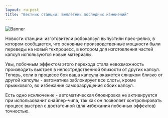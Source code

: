 ```yaml
---
layout: ru-post
title: "Вестник станции: Бюллетень последних изменений"
---
```

![Banner](https://pp.vk.me/c627431/v627431682/4fb6b/ML7f2lBt7WA.jpg)

Новости станции: изготовители робокапсул выпустили прес-релиз, в котором сообщается, что основные производственные мощности были переведы на новый техпроцесс, в котором для изготовления частей капсул используются новые материалы.

Увы, побочным эффектом этого перехода стала невозможность производить выстрел в непостредственной близости от других капсул. Теперь, если в процессе боя ваша капсула окажется слишком близко от другой капсулы - автоматика заблокирует все слоты, кроме прыжкового, во избежание саморазрущения обоих капсул.

Есть одно исключение - автоматическая блокировка не активируется при использованит снайпер-чипа, так как он позволяет контролировать процесс выстрел с достаточной (для избежания побочных эффектов) точностью.